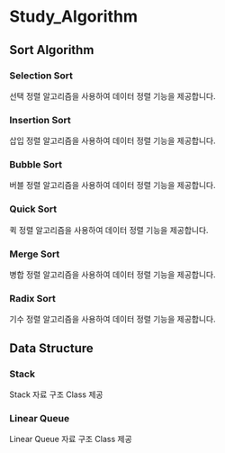 # Study_Algorithm

## Sort Algorithm

### Selection Sort
선택 정렬 알고리즘을 사용하여 데이터 정렬 기능을 제공합니다.

### Insertion Sort

삽입 정렬 알고리즘을 사용하여 데이터 정렬 기능을 제공합니다.

### Bubble Sort

버블 정렬 알고리즘을 사용하여 데이터 정렬 기능을 제공합니다.

### Quick Sort

퀵 정렬 알고리즘을 사용하여 데이터 정렬 기능을 제공합니다.

### Merge Sort

병합 정렬 알고리즘을 사용하여 데이터 정렬 기능을 제공합니다.

### Radix Sort

기수 정렬 알고리즘을 사용하여 데이터 정렬 기능을 제공합니다.

## Data Structure

### Stack

Stack 자료 구조 Class 제공

### Linear Queue

Linear Queue 자료 구조 Class 제공

